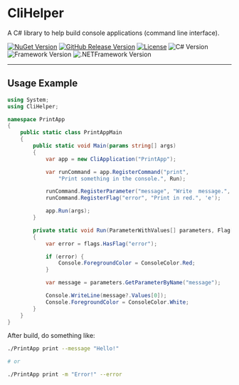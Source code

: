 # CliHelper

A C# library to help build console applications (command line interface).

[![NuGet Version][nuget-badge]][nuget]
[![GitHub Release Version][tag-badge]][releases]
[![License][license-badge]][license]
![C# Version][cs-ver-badge]
![Framework Version][framework-ver-badge]
![.NETFramework Version][net-ver-badge]

---

## Usage Example

```C#
using System;
using CliHelper;

namespace PrintApp
{
    public static class PrintAppMain
    {
        public static void Main(params string[] args)
        {
            var app = new CliApplication("PrintApp");

            var runCommand = app.RegisterCommand("print", 
                "Print something in the console.", Run);

            runCommand.RegisterParameter("message", "Write  message.", 'm');
            runCommand.RegisterFlag("error", "Print in red.", 'e');

            app.Run(args);
        }

        private static void Run(ParameterWithValues[] parameters, Flag[] flags)
        {
            var error = flags.HasFlag("error");

            if (error) {
                Console.ForegroundColor = ConsoleColor.Red;
            }

            var message = parameters.GetParameterByName("message");

            Console.WriteLine(message?.Values[0]);
            Console.ForegroundColor = ConsoleColor.White;
        }
    }
}
```

After build, do something like:

```bash
./PrintApp print --message "Hello!"

# or

./PrintApp print -m "Error!" --error
```

[nuget]: https://www.nuget.org/packages/CliHelper

[releases]: https://github.com/brunurd/CliHelper/releases
[changelog]: CHANGELOG.md
[license]: LICENSE

[nuget-badge]: https://img.shields.io/nuget/v/CliHelper
[license-badge]: https://img.shields.io/github/license/brunurd/CliHelper
[tag-badge]: https://img.shields.io/github/v/tag/brunurd/CliHelper?sort=semver
[cs-ver-badge]: https://img.shields.io/badge/C%23-7.3-621ee5
[framework-ver-badge]: https://img.shields.io/badge/framework-netstandard2.0-621ee5
[net-ver-badge]: https://img.shields.io/badge/.NET_Framework-4.6.1-621ee5
